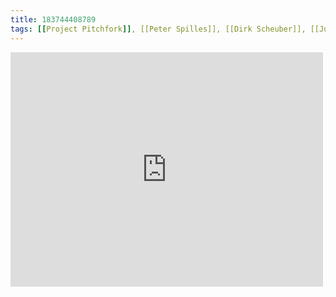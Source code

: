 ```yaml
---
title: 183744408789
tags: [[Project Pitchfork]], [[Peter Spilles]], [[Dirk Scheuber]], [[Jurgen Jansen]]
---
```

<iframe allow="accelerometer; autoplay; clipboard-write; encrypted-media; gyroscope; picture-in-picture" allowfullscreen="" frameborder="0" height="375" id="youtube_iframe" src="https://www.youtube.com/embed/xyZy0K6bSNc?feature=oembed&amp;enablejsapi=1&amp;origin=https://safe.txmblr.com&amp;wmode=opaque" width="500"></iframe>